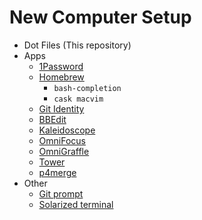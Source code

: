 # New Computer Setup

- Dot Files (This repository)
- Apps
  - [1Password](https://1password.com)
  - [Homebrew](https://brew.sh)
    - `bash-completion`
    - `cask macvim`
  - [Git Identity](https://github.com/pwc3/GitIdentity)
  - [BBEdit](https://www.barebones.com/products/bbedit/)
  - [Kaleidoscope](https://www.kaleidoscopeapp.com)
  - [OmniFocus](https://www.omnigroup.com/omnifocus/)
  - [OmniGraffle](https://www.omnigroup.com/omnigraffle/)
  - [Tower](https://www.git-tower.com/mac)
  - [p4merge](https://www.perforce.com/downloads/visual-merge-tool)
- Other
  - [Git prompt](https://github.com/git/git/blob/master/contrib/completion/git-prompt.sh)
  - [Solarized terminal](https://github.com/tomislav/osx-terminal.app-colors-solarized)

